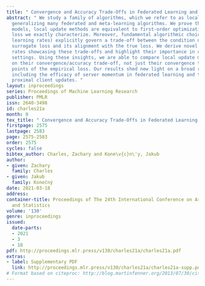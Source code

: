```yaml
---
title: " Convergence and Accuracy Trade-Offs in Federated Learning and Meta-Learning "
abstract: " We study a family of algorithms, which we refer to as local update methods,
  generalizing many federated and meta-learning algorithms. We prove that for quadratic
  models, local update methods are equivalent to first-order optimization on a surrogate
  loss we exactly characterize. Moreover, fundamental algorithmic choices (such as
  learning rates) explicitly govern a trade-off between the condition number of the
  surrogate loss and its alignment with the true loss. We derive novel convergence
  rates showcasing these trade-offs and highlight their importance in communication-limited
  settings. Using these insights, we are able to compare local update methods based
  on their convergence/accuracy trade-off, not just their convergence to critical
  points of the empirical loss. Our results shed new light on a broad range of phenomena,
  including the efficacy of server momentum in federated learning and the impact of
  proximal client updates. "
layout: inproceedings
series: Proceedings of Machine Learning Research
publisher: PMLR
issn: 2640-3498
id: charles21a
month: 0
tex_title: " Convergence and Accuracy Trade-Offs in Federated Learning and Meta-Learning "
firstpage: 2575
lastpage: 2583
page: 2575-2583
order: 2575
cycles: false
bibtex_author: Charles, Zachary and Kone\v{c}n\'y, Jakub
author:
- given: Zachary
  family: Charles
- given: Jakub
  family: Konečný
date: 2021-03-18
address: 
container-title: Proceedings of The 24th International Conference on Artificial Intelligence
  and Statistics
volume: '130'
genre: inproceedings
issued:
  date-parts:
  - 2021
  - 3
  - 18
pdf: http://proceedings.mlr.press/v130/charles21a/charles21a.pdf
extras:
- label: Supplementary PDF
  link: http://proceedings.mlr.press/v130/charles21a/charles21a-supp.pdf
# Format based on citeproc: http://blog.martinfenner.org/2013/07/30/citeproc-yaml-for-bibliographies/
---
```

